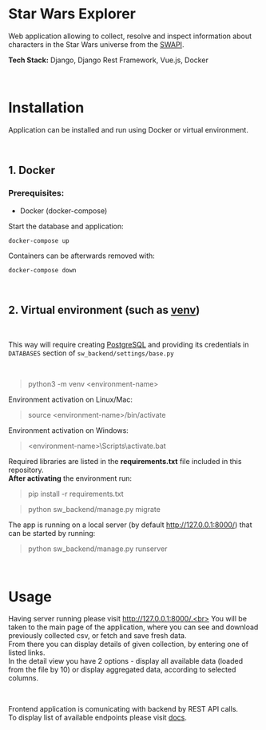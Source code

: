 # Star Wars Explorer

Web application allowing to collect, resolve and inspect information about characters
in the Star Wars universe from the [SWAPI](https://pipedream.com/apps/swapi).   

**Tech Stack:** Django, Django Rest Framework, Vue.js, Docker

<br>

# Installation

Application can be installed and run using Docker or virtual environment.

<br>

## 1. Docker

### Prerequisites:
- Docker (docker-compose)


Start the database and application:
```shell
docker-compose up
```

Containers can be afterwards removed with:
```shell
docker-compose down
```

<br>

## 2. Virtual environment (such as [venv](https://docs.python.org/3/library/venv.html))
 
<br>

This way will require creating [PostgreSQL](https://www.postgresql.org) and providing its credentials in `DATABASES` section of `sw_backend/settings/base.py`

<br>

> python3 -m venv \<environment-name\>

Environment activation on Linux/Mac:
> source \<environment-name\>/bin/activate

Environment activation on Windows:
> \<environment-name\>\Scripts\activate.bat

Required libraries are listed in the **requirements.txt** file included in this repository.  
**After activating** the environment run: 

> pip install -r requirements.txt

> python sw_backend/manage.py migrate

The app is running on a local server (by default http://127.0.0.1:8000/) that can be started by running:
> python sw_backend/manage.py runserver

<br>

# Usage
 
Having server running please visit http://127.0.0.1:8000/.<br>
You will be taken to the main page of the application, where you can see and download previously collected csv, or fetch and save fresh data.<br>
From there you can display details of given collection, by entering one of listed links.<br>
In the detail view you have 2 options - display all available data (loaded from the file by 10) or display aggregated data, according to selected columns.

<br>

Frontend application is comunicating with backend by REST API calls.<br>
To display list of available endpoints please visit [docs](http://127.0.0.1:8000/docs/).
